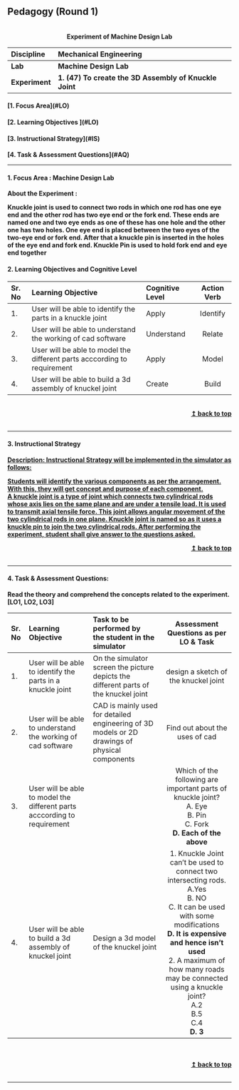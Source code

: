 ## Pedagogy (Round 1)
<p align="center">

<br>
<b> Experiment of  Machine Design Lab  <a name="top"></a> <br>
</p>

<b>Discipline | <b> Mechanical Engineering
:--|:--|
<b> Lab | <b> Machine Design Lab
<b> Experiment|     <b> 1. (47) To create the 3D Assembly of Knuckle Joint


<h4> [1. Focus Area](#LO)
<h4> [2. Learning Objectives ](#LO)
<h4> [3. Instructional Strategy](#IS)
<h4> [4. Task & Assessment Questions](#AQ)
<hr>

<a name="LO"></a>
#### 1. Focus Area : Machine Design Lab

<b> About the Experiment :</b>

Knuckle joint is used to connect two rods in which one rod has one eye end and the other rod has two eye end or the fork end. These ends are named one and two eye ends as one of these has one hole and the other one has two holes.
One eye end is placed between the two eyes of the two-eye end or fork end. After that a knuckle pin is inserted in the holes of the eye end and fork end. Knuckle Pin is used to hold fork end and eye end together


#### 2. Learning Objectives and Cognitive Level


Sr. No |	Learning Objective	| Cognitive Level | Action Verb
:--|:--|:--|:-:
1.| User will be able to identify the parts in a knuckle joint               | Apply      |Identify
2.| User will be able to understand the working of cad software              | Understand |Relate 
3.| User will be able to model the different parts acccording to requirement | Apply      | Model
4.| User will be able to build a 3d assembly of knuckel joint                | Create     | Build


<br/>
<div align="right">
    <b><a href="#top">↥ back to top</a></b>
</div>
<br/>
<hr>

<a name="IS"></a>
#### 3. Instructional Strategy
    
<u> <b>Description: Instructional Strategy will be implemented in the simulator as follows:
    
Students will identify the various components as per the arrangement. With this, they will get concept and purpose of each component.
A knuckle joint is a type of joint which connects two cylindrical rods whose axis lies on the same plane and are under a tensile load. It is used to transmit axial tensile force.
This joint allows angular movement of the two cylindrical rods in one plane.
Knuckle joint is named so as it uses a knuckle pin to join the two cylindrical rods.
After performing the experiment, student shall give answer to the questions asked.
    
    
    
</b> </u>



<div align="right">
    <b><a href="#top">↥ back to top</a></b>
</div>
<br/>
<hr>

<a name="AQ"></a>
#### 4. Task & Assessment Questions:

Read the theory and comprehend the concepts related to the experiment. [LO1, LO2, LO3]
<br>

Sr. No |	Learning Objective	| Task to be performed by <br> the student  in the simulator | Assessment Questions as per LO & Task
:--|:--|:--|:-:
1.| User will be able to identify the parts in a knuckle joint                | On the simulator screen the picture depicts the different parts of the knuckel joint  | design a sketch of the knuckel joint
2.|User will be able to understand the working of cad software                |  CAD is mainly used for detailed engineering of 3D models or 2D drawings of physical components | Find out about the uses of cad
3.|  User will be able to model the different parts acccording to requirement |   | Which of the following are important parts of knuckle joint? <br> A. Eye <br> B. Pin <br> C. Fork <br> <b> D. Each of the above </b> <br>
4.| User will be able to build a 3d assembly of knuckel joint                 | Design a 3d model of the knuckel joint  | 1. Knuckle Joint can’t be used to connect two intersecting rods. <br> A.Yes <br> B. NO <br> C. It can be used with some modifications <br> <b> D. It is expensive and hence isn’t used </b> <br> 2. A maximum of how many roads may be connected using a knuckle joint?  <br> A.2 <br> B.5 <br> C.4 <br> <b> D. 3</b> <br> 




 <br>


<br/>
<div align="right">
    <b><a href="#top">↥ back to top</a></b>
</div>
<br/>
<hr>

